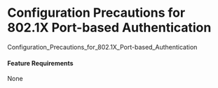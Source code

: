 Configuration Precautions for 802.1X Port-based Authentication
==============================================================

Configuration_Precautions_for_802.1X_Port-based_Authentication

#### Feature Requirements

None